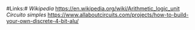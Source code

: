 #Links:#
*Wikipedia*
https://en.wikipedia.org/wiki/Arithmetic_logic_unit
*Circuito simples*
https://www.allaboutcircuits.com/projects/how-to-build-your-own-discrete-4-bit-alu/